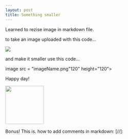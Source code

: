 ```yaml
---
layout: post
title: Something smaller
---
```


Learned to rezise image in markdown file. 

to take an image uploaded with this code...

![](imageName/fileExtn)

and make it smaller use this code...

image src = "imageName.png"120" height="120">

Happy day! 

<image src = "/images/smile.png" width="120" height="120">
  
  Bonus! This is. how to add comments in markdown: [//]:
